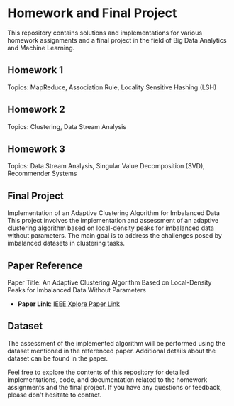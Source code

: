 
# Homework and Final Project
This repository contains solutions and implementations for various homework assignments and a final project in the field of Big Data Analytics and Machine Learning.

## Homework 1
Topics: MapReduce, Association Rule, Locality Sensitive Hashing (LSH)
## Homework 2
Topics: Clustering, Data Stream Analysis
## Homework 3
Topics: Data Stream Analysis, Singular Value Decomposition (SVD), Recommender Systems
## Final Project
Implementation of an Adaptive Clustering Algorithm for Imbalanced Data
This project involves the implementation and assessment of an adaptive clustering algorithm based on local-density peaks for imbalanced data without parameters. The main goal is to address the challenges posed by imbalanced datasets in clustering tasks.

## Paper Reference
Paper Title: An Adaptive Clustering Algorithm Based on Local-Density Peaks for Imbalanced Data Without Parameters
- **Paper Link**: [IEEE Xplore Paper Link](https://ieeexplore.ieee.org/document/9664331)

## Dataset
The assessment of the implemented algorithm will be performed using the dataset mentioned in the referenced paper. Additional details about the dataset can be found in the paper.

Feel free to explore the contents of this repository for detailed implementations, code, and documentation related to the homework assignments and the final project. If you have any questions or feedback, please don't hesitate to contact.
